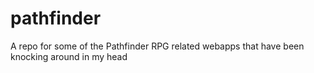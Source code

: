 # pathfinder
A repo for some of the Pathfinder RPG related webapps that have been knocking around in my head
